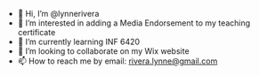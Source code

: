 - 👋 Hi, I’m @lynnerivera
- 👀 I’m interested in adding a Media Endorsement to my teaching certificate
- 🌱 I’m currently learning INF 6420
- 💞️ I’m looking to collaborate on my Wix website
- 📫 How to reach me by email: rivera.lynne@gmail.com

<!---
lynnerivera/lynnerivera is a ✨ special ✨ repository because its `README.md` (this file) appears on your GitHub profile.
You can click the Preview link to take a look at your changes.
--->
